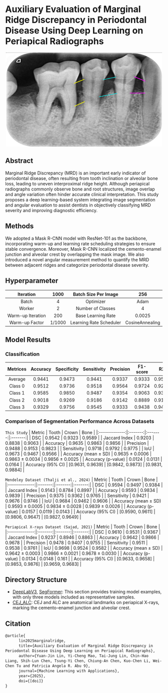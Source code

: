 # Auxiliary Evaluation of Marginal Ridge Discrepancy in Periodontal Disease Using Deep Learning on Periapical Radiographs

<p align="center">
  <img src="resource/199_.png" width="500" height="300">
</p>

## Abstract
Marginal Ridge Discrepancy (MRD) is an important early indicator of periodontal disease, often resulting from tooth inclination or alveolar bone loss, leading to uneven interproximal ridge height. Although periapical radiographs commonly observe bone and root structures, image overlap and angle variation often hinder accurate clinical interpretation. This study proposes a deep learning-based system integrating image segmentation and angular evaluation to assist dentists in objectively classifying MRD severity and improving diagnostic efficiency. 

## Methods
We adopted a Mask R-CNN model with ResNet-101 as the backbone, incorporating warm-up and learning rate scheduling strategies to ensure stable convergence. Moreover, Mask R-CNN localized the cemento-enamel junction and alveolar crest by overlapping the mask image. We also introduced a novel angular measurement method to quantify the MRD between adjacent ridges and categorize periodontal disease severity. 

## Hyperparameter
| Iteration | 1000 | Batch Size Per Image |	256 | 
|:------------------:|:----:|:------------------:|:---:|
| Batch | 4 | Optimizer | Adam |
| Worker | 2 | Number of Classes | 4 |
| Warm-up Iteration | 200 | Base Learning Rate | 0.0025 |
| Warm-up Factor | 1/1000 | Learning Rate Scheduler | CosineAnnealing |

## Model Results
### Classification
| Metrices | Accuracy | Specificity | Sensitivity | Precision | F1-score | R2    | Cohen’s κ | 95%-CI              |
|:--------:|:--------:|:-----------:|:-----------:|:---------:|:--------:|:-----:|:---------:|:------------------:|
| Average  | 0.9441   | 0.9473      | 0.9441      | 0.9337    | 0.9333   | 0.9532| 0.9109    | [0.9339,0.9472]    |
| Class 0  | 0.9512   | 0.9736      | 0.9518      | 0.9564    | 0.9724   | 0.9271| 0.9135    | [0.9400,0.9688]    |
| Class 1  | 0.9585   | 0.9850      | 0.9487      | 0.9354    | 0.9063   | 0.9327| 0.9114    | [0.9527,0.9674]    |
| Class 2  | 0.9018   | 0.9269      | 0.9186      | 0.9142    | 0.8889   | 0.9112| 0.9006    | [0.8913,0.9269]    |
| Class 3  | 0.9329   | 0.9756      | 0.9545      | 0.9333    | 0.9438   | 0.9457| 0.0901    | [0.9294,0.9501]    |

### Comparison of Segmentation Performance Across Datasets

`This Study`
| Metric        | Tooth   | Crown   | Bone    |
|:-------------:|:-------:|:-------:|:-------:|
| DSC           | 0.9542  | 0.9323  | 0.9589  |
| Jaccard Index | 0.9203  | 0.8838  | 0.9063  |
| Accuracy      | 0.9635  | 0.9863  | 0.9856  |
| Precision     | 0.9488  | 0.9153  | 0.9823  |
| Sensitivity   | 0.9718  | 0.9792  | 0.9775  |
| IoU           | 0.9673  | 0.9467  | 0.9566  |
| Accuracy (mean ± SD) | 0.9635 ± 0.0006 | 0.9863 ± 0.0034 | 0.9856 ± 0.0025 |
| Accuracy (p-value)   | 0.0124  | 0.0131  | 0.0164  |
| Accuracy (95% CI)    | [0.9631, 0.9639] | [0.9842, 0.9873] | [0.9831, 0.9884] |

`Mendeley Dataset (Thalji et al., 2024)`
| Metric        | Tooth   | Crown   | Bone    |
|:-------------:|:-------:|:-------:|:-------:|
| DSC           | 0.9594  | 0.9497  | 0.9384  |
| Jaccard Index | 0.9143  | 0.8784  | 0.8997  |
| Accuracy      | 0.9593  | 0.9834  | 0.9839  |
| Precision     | 0.9375  | 0.9362  | 0.9765  |
| Sensitivity   | 0.9421  | 0.9676  | 0.9746  |
| IoU           | 0.9684  | 0.9462  | 0.9606  |
| Accuracy (mean ± SD) | 0.9593 ± 0.0005 | 0.9834 ± 0.0028 | 0.9839 ± 0.0026 |
| Accuracy (p-value)   | 0.0157  | 0.0119  | 0.0143  |
| Accuracy (95% CI)    | [0.9590, 0.9611] | [0.9806, 0.9647] | [0.9827, 0.9649] |

`Periapical X-rays Dataset (Sajad, 2021)`
| Metric        | Tooth   | Crown   | Bone    |
|:-------------:|:-------:|:-------:|:-------:|
| DSC           | 0.9610  | 0.9531  | 0.9367  |
| Jaccard Index | 0.9237  | 0.8946  | 0.8863  |
| Accuracy      | 0.9642  | 0.9866  | 0.9678  |
| Precision     | 0.9478  | 0.9407  | 0.9755  |
| Sensitivity   | 0.9511  | 0.9538  | 0.9761  |
| IoU           | 0.9698  | 0.9524  | 0.9582  |
| Accuracy (mean ± SD) | 0.9642 ± 0.0003 | 0.9866 ± 0.0021 | 0.9678 ± 0.0030 |
| Accuracy (p-value)   | 0.0134  | 0.0148  | 0.161   |
| Accuracy (95% CI)    | [0.9633, 0.9658] | [0.9853, 0.9876] | [0.9659, 0.9683] |



## Directory Structure
* [DeepLabV3](https://github.com/howard-liang-B/MRD/tree/main/DeepLabV3_PyTorch), [SegFormer](https://github.com/howard-liang-B/MRD/tree/main/SegFormer): This section provides training model examples, with only three models included as representative samples.
* [CEJ_ALC](https://github.com/howard-liang-B/MRD/tree/main/CEJ_ALC): CEJ and ALC are anatomical landmarks on periapical X-rays, marking the cemento-enamel junction and alveolar crest.

## Citation
```
@article{
      lin2025marginalridge,
      title={Auxiliary Evaluation of Marginal Ridge Discrepancy in Periodontal Disease Using Deep Learning on Periapical Radiographs},
      author={Yuan-Jin Lin, Yi-Cheng Mao, Tai-Jung Lin, Chin-Hao Liang, Shih-Lun Chen, Tsung-Yi Chen, Chiung-An Chen, Kuo-Chen Li, Wei-Chen Tu and Patricia Angela R. Abu 9},
      journal={Machine Learning with Applications},
      year={2025},
      doi={[doi]}
}
```
